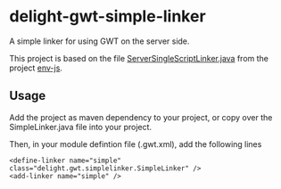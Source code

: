 # delight-gwt-simple-linker

A simple linker for using GWT on the server side.

This project is based on the file [ServerSingleScriptLinker.java](https://github.com/thatcher/env-js/blob/master/htmlparser/gwt2/src/com/envjs/gwt/linker/ServerSingleScriptLinker.java) from the project [env-js](https://github.com/thatcher/env-js/).

## Usage

Add the project as maven dependency to your project, or copy over the SimpleLinker.java file into your project.

Then, in your module defintion file (.gwt.xml), add the following lines

    <define-linker name="simple" class="delight.gwt.simplelinker.SimpleLinker" />
    <add-linker name="simple" />
    

 
